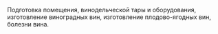 <!--2024-03-03 21:43:52-->
Подготовка помещения, винодельческой тары и оборудования, изготовление виноградных вин, изготовление плодово-ягодных вин, болезни вина.